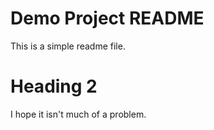 # Demo Project README

This is a simple readme file.

# Heading 2

I hope it isn't much of a problem.
